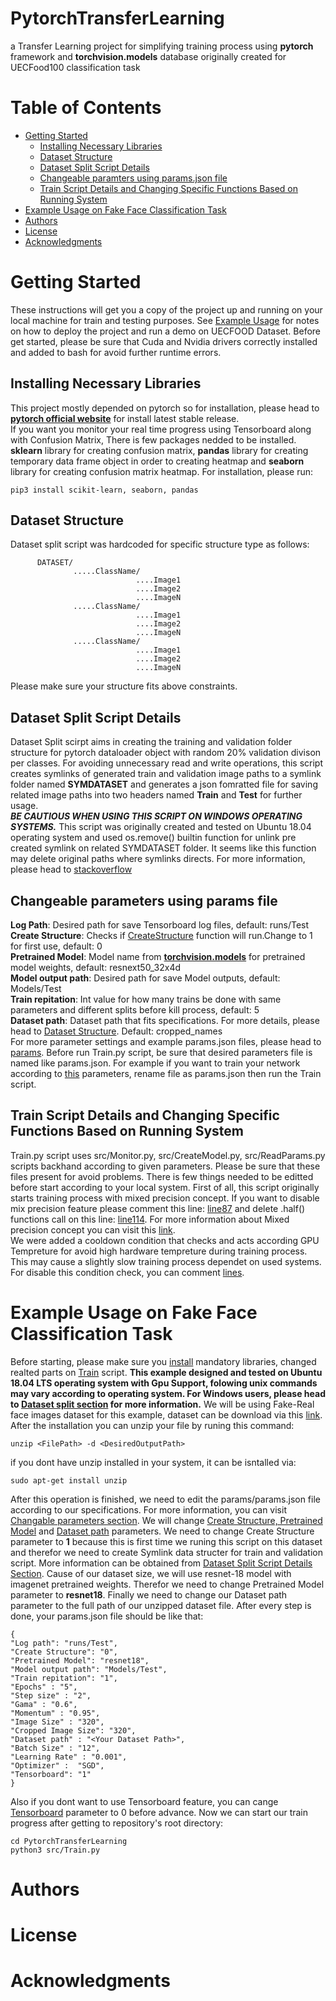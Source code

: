 # PytorchTransferLearning
a Transfer Learning project for simplifying training process using **pytorch** framework and **torchvision.models** database originally created for UECFood100 classification task
# Table of Contents
- [Getting Started](#getting-started)
  - [Installing Necessary Libraries](#installing-necessary-libraries)
  - [Dataset Structure](#dataset-structure)
  - [Dataset Split Script Details](#dataset-split-script-details)
  - [Changeable paramters using params.json file](#changeable-parameters-using-params-file)
  - [Train Script Details and Changing Specific Functions Based on Running System](#train-script-details-and-changing-specific-functions-based-on-running-system)
- [Example Usage on Fake Face Classification Task](#example-usage-on-fake-face-classification-task)
- [Authors](#authors)
- [License](#license)
- [Acknowledgments](#acknowledgments)
# Getting Started
These instructions will get you a copy of the project up and running on your local machine for train and testing purposes. See [Example Usage](#example-usage-on-uecfood-dataset) for notes on how to deploy the project and run a demo on UECFOOD Dataset. Before get started, please be sure that Cuda and Nvidia drivers correctly installed and added to bash for avoid further runtime errors.
## Installing Necessary Libraries
This project mostly depended on pytorch so for installation, please head to **[pytorch official website](https://pytorch.org/)** for install latest stable release. <br/>
If you want you monitor your real time progress using Tensorboard along with Confusion Matrix, There is few packages nedded to be installed. **sklearn** library for creating confusion matrix, **pandas** library for creating temporary data frame object in order to creating heatmap and **seaborn** library for creating confusion matrix heatmap. For installation, please run:
```
pip3 install scikit-learn, seaborn, pandas
```
## Dataset Structure
Dataset split script was hardcoded for specific structure type as follows: <br/>
```
      DATASET/ 
              .....ClassName/ 
                            ....Image1 
                            ....Image2 
                            ....ImageN 
              .....ClassName/ 
                            ....Image1 
                            ....Image2 
                            ....ImageN 
              .....ClassName/ 
                            ....Image1 
                            ....Image2 
                            ....ImageN 
```
Please make sure your structure fits above constraints.                      
## Dataset Split Script Details
Dataset Split scirpt aims in creating the training and validation folder structure for pytorch dataloader object with random 20% validation divison per classes. For avoiding unnecessary read and write operations, this script creates symlinks of generated train and validation image paths to a symlink folder named **SYMDATASET** and generates a json fomratted file for saving related image paths into two headers named **Train** and **Test** for further usage. <br/>
***BE CAUTIOUS WHEN USING THIS SCRIPT ON WINDOWS OPERATING SYSTEMS.*** This script was originally created and tested on Ubuntu 18.04 operating system and used os.remove() builtin function for unlink pre created symlink on related SYMDATASET folder. It seems like this function may delete original paths where symlinks directs. For more information, please head to [stackoverflow](https://stackoverflow.com/questions/11700545/how-to-delete-a-symbolic-link-in-python) 
## Changeable parameters using params file
**Log Path**: Desired path for save Tensorboard log files, default: runs/Test <br/>
**Create Structure**: Checks if [CreateStructure](https://github.com/berkerAa/PytorchTransferLearning/blob/4181536e397656d79d14e8e989f5b451a676aa20/src/data_split.py#L18-L30) function will run.Change to 1 for first use, default: 0 <br/>
**Pretrained Model**: Model name from **[torchvision.models](https://pytorch.org/docs/stable/torchvision/models.html)** for pretrained model weights, default: resnext50_32x4d <br/>
**Model output path**: Desired path for save Model outputs, default: Models/Test <br/>
**Train repitation**: Int value for how many trains be done with same parameters and different splits before kill process, default: 5 <br/>
**Dataset path**: Dataset path that fits specifications. For more details, please head to [Dataset Structure](#dataset-structure). Default: cropped_names <br/>
For more parameter settings and example params.json files, please head to [params](https://github.com/berkerAa/PytorchTransferLearning/tree/master/params). Before run Train.py script, be sure that desired parameters file is named like params.json. For example if you want to train your network according to [this](https://github.com/berkerAa/PytorchTransferLearning/blob/master/params/densenet.params.json) parameters, rename file as params.json then run the Train script.
## Train Script Details and Changing Specific Functions Based on Running System
Train.py script uses src/Monitor.py, src/CreateModel.py, src/ReadParams.py scripts backhand according to given parameters. Please be sure that these files present for avoid problems. There is few things needed to be editted before start according to your local system. First of all, this script originally starts training process with mixed precision concept. If you want to disable mix precision feature please comment this line: [line87](https://github.com/berkerAa/PytorchTransferLearning/blob/79102c77dfe3a26087b41011c8f0f9ca7830de90/src/Train.py#L87) and delete .half() functions call on this line: [line114](https://github.com/berkerAa/PytorchTransferLearning/blob/79102c77dfe3a26087b41011c8f0f9ca7830de90/src/Train.py#L114). For more information about Mixed precision concept you can visit this [link](https://docs.nvidia.com/deeplearning/performance/mixed-precision-training/index.html). <br/>
We were added a cooldown condition that checks and acts according GPU Tempreture for avoid high hardware tempreture during training process. This may cause a slightly slow training process dependet on used systems. For disable this condition check, you can comment [lines](https://github.com/berkerAa/PytorchTransferLearning/blob/79102c77dfe3a26087b41011c8f0f9ca7830de90/src/Train.py#L96-L100).  
# Example Usage on Fake Face Classification Task
Before starting, please make sure you [install](#installing-necessary-libraries) mandatory libraries, changed realted parts on [Train](#train-script-details-and-changing-specific-functions-based-on-running-system) script. **This example designed and tested on Ubuntu 18.04 LTS operating system with Gpu Support, folowing unix commands may vary according to operating system. For Windows users, please head to [Dataset split section](#dataset-split-script-details) for more information.** We will be using Fake-Real face images dataset for this example, dataset can be download via this [link](https://drive.google.com/open?id=1smby8vBB0g8bNtUsQ10OdjF-4FK9k_GS). After the installation you can unzip your file by runing this command:
```
unzip <FilePath> -d <DesiredOutputPath>
```
if you dont have unzip installed in your system, it can be isntalled via:
```
sudo apt-get install unzip
```
After this operation is finished, we need to edit the params/params.json file according to our specifications. For more information, you can visit [Changable parameters section](#changeable-parameters-using-params-file). We will change [Create Structure, Pretrained Model](https://github.com/berkerAa/PytorchTransferLearning/blob/002970e18c670d0cfba09eb9b89bb160e56fdeb0/params/params.json#L3-L4) and [Dataset path](https://github.com/berkerAa/PytorchTransferLearning/blob/002970e18c670d0cfba09eb9b89bb160e56fdeb0/params/params.json#L13)
parameters. We need to change Create Structure parameter to **1** because this is first time we runing this script on this dataset and therefor we need to create Symlink data structer for train and validation script. More information can be obtained from [Dataset Split Script Details Section](#dataset-split-script-dtetails). Cause of our dataset size, we will use resnet-18 model with imagenet pretrained weights. Therefor we need to change Pretrained Model parameter to **resnet18**. Finally we need to change our Dataset path parameter to the full path of our unzipped dataset file. After every step is done, your params.json file should be like that:
```
{
"Log path": "runs/Test",
"Create Structure": "0",
"Pretrained Model": "resnet18",
"Model output path": "Models/Test",
"Train repitation": "1",
"Epochs" : "5",
"Step size" : "2",
"Gama" : "0.6",
"Momentum" : "0.95",
"Image Size" : "320",
"Cropped Image Size": "320",
"Dataset path" : "<Your Dataset Path>",
"Batch Size" : "12",
"Learning Rate" : "0.001",
"Optimizer" :  "SGD",
"Tensorboard": "1"
}
```
Also if you dont want to use Tensorboard feature, you can cange [Tensorboard](https://github.com/berkerAa/PytorchTransferLearning/blob/002970e18c670d0cfba09eb9b89bb160e56fdeb0/params/params.json#L17) parameter to 0 before advance. Now we can start our train progress after getting to repository's root directory:
```
cd PytorchTransferLearning
python3 src/Train.py
```
# Authors
# License
# Acknowledgments

